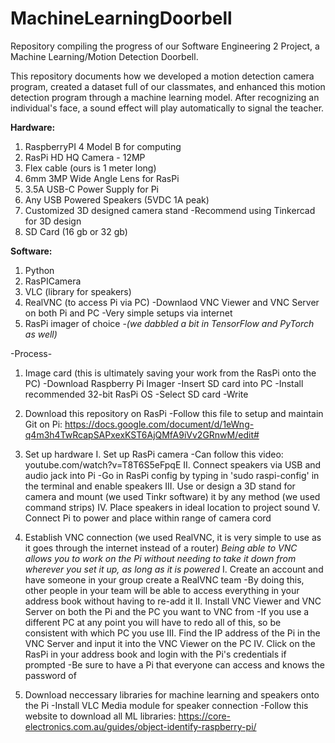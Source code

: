 # MachineLearningDoorbell
Repository compiling the progress of our Software Engineering 2 Project, a Machine Learning/Motion Detection Doorbell. 

This repository documents how we developed a motion detection camera program, created a dataset full of our classmates, and enhanced this motion detection program through a machine learning model. After recognizing an individual's face, a sound effect will play automatically to signal the teacher.

**Hardware:**
  1. RaspberryPI 4 Model B for computing
  2. RasPi HD HQ Camera - 12MP
  3. Flex cable (ours is 1 meter long)
  4. 6mm 3MP Wide Angle Lens for RasPi
  5. 3.5A USB-C Power Supply for Pi
  6. Any USB Powered Speakers (5VDC 1A peak)
  7. Customized 3D designed camera stand
     -Recommend using Tinkercad for 3D design 
  8. SD Card (16 gb or 32 gb)

**Software:**
  1. Python
  2. RasPICamera
  3. VLC (library for speakers)
  4. RealVNC (to access Pi via PC)
     -Downlaod VNC Viewer and VNC Server on both Pi and PC
     -Very simple setups via internet
  5. RasPi imager of choice
  -*(we dabbled a bit in TensorFlow and PyTorch as well)*
  
  -Process-
  1. Image card (this is ultimately saving your work from the RasPi onto the PC)
     -Download Raspberry Pi Imager
     -Insert SD card into PC
     -Install recommended 32-bit RasPi OS
     -Select SD card
     -Write
     
  2. Download this repository on RasPi
     -Follow this file to setup and maintain Git on Pi: https://docs.google.com/document/d/1eWng-q4m3h4TwRcapSAPxexKST6AjQMfA9iVv2GRnwM/edit#
     
  3. Set up hardware
     I. Set up RasPi camera
       -Can follow this video: youtube.com/watch?v=T8T6S5eFpqE
     II. Connect speakers via USB and audio jack into Pi
       -Go in RasPi config by typing in 'sudo raspi-config' in the terminal and enable speakers 
     III. Use or design a 3D stand for camera and mount (we used Tinkr software) it by any method (we used command strips)
     IV. Place speakers in ideal location to project sound
     V. Connect Pi to power and place within range of camera cord
     
  4. Establish VNC connection (we used RealVNC, it is very simple to use as it goes through the internet instead of a router)
  *Being able to VNC allows you to work on the Pi without needing to take it down from wherever you set it up, as long as it is powered*
     I. Create an account and have someone in your group create a RealVNC team
       -By doing this, other people in your team will be able to access everything in your address book without having to re-add it
     II. Install VNC Viewer and VNC Server on both the Pi and the PC you want to VNC from
       -If you use a different PC at any point you will have to redo all of this, so be consistent with which PC you use
     III. Find the IP address of the Pi in the VNC Server and input it into the VNC Viewer on the PC
     IV. Click on the RasPi in your address book and login with the Pi's credentials if prompted
       -Be sure to have a Pi that everyone can access and knows the password of
       
  5. Download neccessary libraries for machine learning and speakers onto the Pi
    -Install VLC Media module for speaker connection
    -Follow this website to download all ML libraries: https://core-electronics.com.au/guides/object-identify-raspberry-pi/
 


